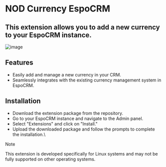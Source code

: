 # NOD Currency EspoCRM
## This extension allows you to add a new currency to your EspoCRM instance.
![image](https://github.com/user-attachments/assets/093c8d22-be8b-4ef9-90be-321d3c5c3945)

## Features
- Easily add and manage a new currency in your CRM.
- Seamlessly integrates with the existing currency management system in EspoCRM.

## Installation
- Download the extension package from the repository.
- Go to your EspoCRM instance and navigate to the Admin panel.
- Select "Extensions" and click on "Install."
- Upload the downloaded package and follow the prompts to complete the installation.\
> [!NOTE]
> This extension is developed specifically for Linux systems and may not be fully supported on other operating systems.

